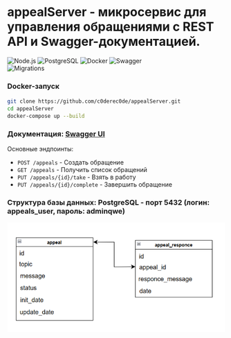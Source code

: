 # appealServer - микросервис для управления обращениями с REST API и Swagger-документацией.

![Node.js](https://img.shields.io/badge/Node.js-18+-green)
![PostgreSQL](https://img.shields.io/badge/PostgreSQL-15-blue)
![Docker](https://img.shields.io/badge/Docker-✔-brightgreen)
![Swagger](https://img.shields.io/badge/Swagger-UI-success)  
![Migrations](https://img.shields.io/badge/DB-Migrations-informational)  

### Docker-запуск 
```bash
git clone https://github.com/c0derec0de/appealServer.git
cd appealServer
docker-compose up --build
```
### Документация: [Swagger UI](http://localhost:3000/api-docs)  
Основные эндпоинты:  
- `POST /appeals` - Создать обращение  
- `GET /appeals` - Получить список обращений  
- `PUT /appeals/{id}/take` - Взять в работу  
- `PUT /appeals/{id}/complete` - Завершить обращение  


### Структура базы данных: PostgreSQL - порт 5432 (логин: appeals_user, пароль: adminqwe)
![Структура базы данных](https://github.com/c0derec0de/appealServer/blob/main/DB.png)

